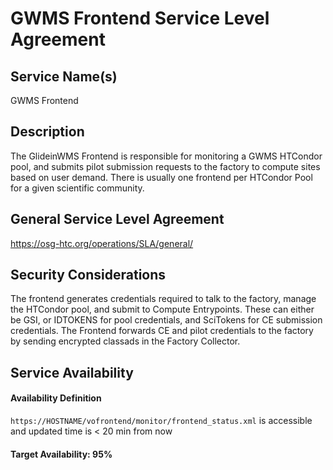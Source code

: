 GWMS Frontend Service Level Agreement
================================

Service Name(s)
---------------

GWMS Frontend

Description
-----------

The GlideinWMS Frontend is responsible for monitoring a GWMS HTCondor pool, and submits pilot submission requests to the factory to compute sites based on user demand. There is usually one frontend per HTCondor Pool for a given scientific community.

General Service Level Agreement
-------------------------------

<https://osg-htc.org/operations/SLA/general/>

Security Considerations
-----------------------

The frontend generates credentials required to talk to the factory, manage the HTCondor pool, and submit to Compute Entrypoints. These can either be GSI, or IDTOKENS for pool credentials, and SciTokens for CE submission credentials. The Frontend forwards CE and pilot credentials to the factory by sending encrypted classads in the Factory Collector.

Service Availability
--------------------

#### Availability Definition

`https://HOSTNAME/vofrontend/monitor/frontend_status.xml` is accessible and updated time is < 20 min from now

#### Target Availability: 95%
